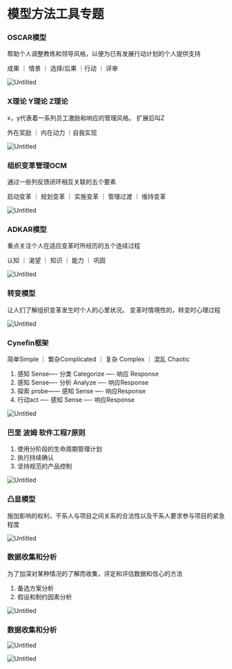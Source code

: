 # 模型方法工具专题

### OSCAR模型

帮助个人调整教练和领导风格，以便为已有发展行动计划的个人提供支持

成果 ｜ 情景 ｜ 选择/后果 ｜行动 ｜ 评审

![Untitled](notes/PMP/%E6%A8%A1%E5%9E%8B%E6%96%B9%E6%B3%95%E5%B7%A5%E5%85%B7%E4%B8%93%E9%A2%98/Untitled.png)

### X理论 Y理论 Z理论

x，y代表着一系列员工激励和响应的管理风格。 扩展后叫Z

外在奖励 ｜ 内在动力 ｜自我实现

![Untitled](notes/PMP/%E6%A8%A1%E5%9E%8B%E6%96%B9%E6%B3%95%E5%B7%A5%E5%85%B7%E4%B8%93%E9%A2%98/Untitled%201.png)

### 组织变革管理OCM

通过一些列反馈闭环相互关联的五个要素

启动变革 ｜ 规划变革 ｜ 实施变革 ｜ 管理过渡 ｜ 维持变革

![Untitled](notes/PMP/%E6%A8%A1%E5%9E%8B%E6%96%B9%E6%B3%95%E5%B7%A5%E5%85%B7%E4%B8%93%E9%A2%98/Untitled%202.png)

### ADKAR模型

重点关注个人在适应变革时所经历的五个连续过程

认知 ｜ 渴望 ｜ 知识 ｜ 能力 ｜ 巩固

![Untitled](notes/PMP/%E6%A8%A1%E5%9E%8B%E6%96%B9%E6%B3%95%E5%B7%A5%E5%85%B7%E4%B8%93%E9%A2%98/Untitled%203.png)

### 转变模型

让人们了解组织变革发生时个人的心里状况。 变革时情境性的，转变时心理过程

![Untitled](notes/PMP/%E6%A8%A1%E5%9E%8B%E6%96%B9%E6%B3%95%E5%B7%A5%E5%85%B7%E4%B8%93%E9%A2%98/Untitled%204.png)

### Cynefin框架

简单Simple ｜ 繁杂Complicated ｜ 复杂 Complex ｜ 混乱 Chaotic

1. 感知 Sense—- 分类 Categorize —- 响应 Response
2. 感知 Sense—- 分析 Analyze —- 响应Response
3. 探索 probe—— 感知 Sense —- 响应Response
4. 行动act —- 感知 Sense —- 响应Response

![Untitled](notes/PMP/%E6%A8%A1%E5%9E%8B%E6%96%B9%E6%B3%95%E5%B7%A5%E5%85%B7%E4%B8%93%E9%A2%98/Untitled%205.png)

### 巴里 波姆 软件工程7原则

1. 使用分阶段的生命周期管理计划
2. 执行持续确认
3. 坚持规范的产品控制

![Untitled](notes/PMP/%E6%A8%A1%E5%9E%8B%E6%96%B9%E6%B3%95%E5%B7%A5%E5%85%B7%E4%B8%93%E9%A2%98/Untitled%206.png)

### 凸显模型

施加影响的权利，干系人与项目之间关系的合法性以及干系人要求参与项目的紧急程度

![Untitled](notes/PMP/%E6%A8%A1%E5%9E%8B%E6%96%B9%E6%B3%95%E5%B7%A5%E5%85%B7%E4%B8%93%E9%A2%98/Untitled%207.png)

### 数据收集和分析

为了加深对某种情况的了解而收集，评定和评估数据和信心的方法

1. 备选方案分析
2. 假设和制约因素分析

![Untitled](notes/PMP/%E6%A8%A1%E5%9E%8B%E6%96%B9%E6%B3%95%E5%B7%A5%E5%85%B7%E4%B8%93%E9%A2%98/Untitled%208.png)

### 数据收集和分析

![Untitled](notes/PMP/%E6%A8%A1%E5%9E%8B%E6%96%B9%E6%B3%95%E5%B7%A5%E5%85%B7%E4%B8%93%E9%A2%98/Untitled%209.png)

![Untitled](notes/PMP/%E6%A8%A1%E5%9E%8B%E6%96%B9%E6%B3%95%E5%B7%A5%E5%85%B7%E4%B8%93%E9%A2%98/Untitled%2010.png)